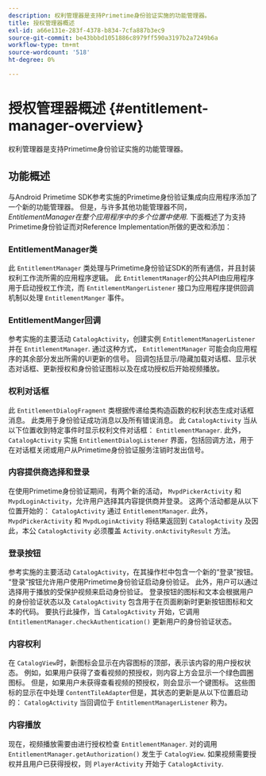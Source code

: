 ```yaml
---
description: 权利管理器是支持Primetime身份验证实施的功能管理器。
title: 授权管理器概述
exl-id: a66e131e-283f-4378-b834-7cfa887b3ec9
source-git-commit: be43bbbd1051886c8979ff590a3197b2a7249b6a
workflow-type: tm+mt
source-wordcount: '518'
ht-degree: 0%

---
```


# 授权管理器概述 {#entitlement-manager-overview}

权利管理器是支持Primetime身份验证实施的功能管理器。

## 功能概述

与Android Primetime SDK参考实施的Primetime身份验证集成向应用程序添加了一个新的功能管理器。 但是，与许多其他功能管理器不同， *EntitlementManager在整个应用程序中的多个位置中使用*. 下面概述了为支持Primetime身份验证而对Reference Implementation所做的更改和添加：

### EntitlementManager类

此 `EntitlementManager` 类处理与Primetime身份验证SDK的所有通信，并且封装权利工作流所需的应用程序逻辑。 此 `EntitlementManager`的公共API由应用程序用于启动授权工作流，而 `EntitlementMangerListener` 接口为应用程序提供回调机制以处理 `EntitlementManger` 事件。

### EntitlementManger回调

参考实施的主要活动 `CatalogActivity`，创建实例 `EntitlementManagerListener` 并在 `EntitlementManager`. 通过这种方式， `EntitlementManager` 可能会向应用程序的其余部分发出所需的UI更新的信号。 回调包括显示/隐藏加载对话框、显示状态对话框、更新授权和身份验证图标以及在成功授权后开始视频播放。

### 权利对话框

此 `EntitlementDialogFragment` 类根据传递给类构造函数的权利状态生成对话框消息。 此类用于身份验证成功消息以及所有错误消息。 此 `CatalogActivity` 当从以下位置收到特定事件时显示权利文件对话框： `EntitlementManager`. 此外， `CatalogActivity` 实施 `EntitlementDialogListener` 界面，包括回调方法，用于在对话框关闭或用户从Primetime身份验证服务注销时发出信号。

### 内容提供商选择和登录

在使用Primetime身份验证期间，有两个新的活动， `MvpdPickerActivity` 和 `MvpdLoginActivity`，允许用户选择其内容提供商并登录。 这两个活动都是从以下位置开始的： `CatalogActivity` 通过 `EntitlementManager`. 此外， `MvpdPickerActivity` 和 `MvpdLoginActivity` 将结果返回到 `CatalogActivity` 及因此，本公 `CatalogActivity` 必须覆盖 `Activity.onActivityResult` 方法。

### 登录按钮

参考实施的主要活动 `CatalogActivity`，在其操作栏中包含一个新的“登录”按钮。 “登录”按钮允许用户使用Primetime身份验证启动身份验证。 此外，用户可以通过选择用于播放的受保护视频来启动身份验证。 登录按钮的图标和文本会根据用户的身份验证状态以及 `CatalogActivity` 包含用于在页面刷新时更新按钮图标和文本的代码。 要执行此操作，当 `CatalogActivity` 开始，它调用 `EntitlementManager.checkAuthentication()` 更新用户的身份验证状态。

### 内容权利

在 `CatalogView`时，新图标会显示在内容图标的顶部，表示该内容的用户授权状态。 例如，如果用户获得了查看视频的预授权，则内容上方会显示一个绿色圆圈图标。 但是，如果用户未获得查看视频的预授权，则会显示一个键图标。 这些图标的显示在中处理 `ContentTileAdapter`但是，其状态的更新是从以下位置启动的： `CatalogActivity` 当回调位于 `EntitlementManagerListener` 称为。

### 内容播放

现在，视频播放需要由进行授权检查 `EntitlementManager`. 对的调用 `EntitlementManager.getAuthorization()` 发生于 `CatalogView`. 如果视频需要授权并且用户已获得授权，则 `PlayerActivity` 开始于 `CatalogActivity`.

